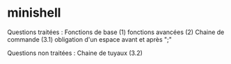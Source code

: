 # minishell

Questions traitées :
Fonctions de base (1)
fonctions avancées (2)
Chaine de commande (3.1) obligation d'un espace avant et après ";"

Questions non traitées :
Chaine de tuyaux (3.2)